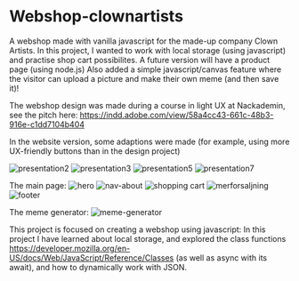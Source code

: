 # Webshop-clownartists

A webshop made with vanilla javascript for the made-up company Clown Artists.
In this project, I wanted to work with local storage (using javascript) and practise shop cart possibilites.
A future version will have a product page (using node.js)
Also added a simple javascript/canvas feature where the visitor can upload a picture and make their own meme (and then save it)!

The webshop design was made during a course in light UX at Nackademin, see the pitch here: https://indd.adobe.com/view/58a4cc43-661c-48b3-916e-c1dd7104b404

In the website version, some adaptions were made (for example, using more UX-friendly buttons than in the design project)

![presentation2](https://user-images.githubusercontent.com/30622818/149964228-dda8f683-e03b-40e0-a0d5-2c70af04e095.png)
![presentation3](https://user-images.githubusercontent.com/30622818/149964151-6b7e0280-01b8-4e56-9e35-bbb2b2279189.jpg)
![presentation5](https://user-images.githubusercontent.com/30622818/149964167-490e669b-63ac-4a2a-a070-b9edca330415.jpg)
![presentation7](https://user-images.githubusercontent.com/30622818/149964218-0ecb0303-7616-47a7-bc51-06e5eca1494b.jpg)

The main page:
![hero](https://user-images.githubusercontent.com/30622818/149964685-6e7bdeef-ded9-4afe-9d83-4f57713b96d5.jpg)
![nav-about](https://user-images.githubusercontent.com/30622818/149964704-6ac82c9f-d0e2-408c-9684-89a5601d3354.jpg)
![shopping cart](https://user-images.githubusercontent.com/30622818/149964712-abbe22ab-851e-40f0-93e4-4c0094f2358c.jpg)
![merforsaljning](https://user-images.githubusercontent.com/30622818/149964737-a001d79d-ba23-4878-8b10-bafd7a77ec7d.jpg)
![footer](https://user-images.githubusercontent.com/30622818/149964770-33d597fe-d030-4b36-89e5-b21549756175.jpg)

The meme generator:
![meme-generator](https://user-images.githubusercontent.com/30622818/149964752-bdb3488c-8135-4095-b39a-667af0616697.jpg)

This project is focused on creating a webshop using javascript:
In this project I have learned about local storage, and explored the class functions https://developer.mozilla.org/en-US/docs/Web/JavaScript/Reference/Classes (as well as async with its await), and how to dynamically work with JSON. 
